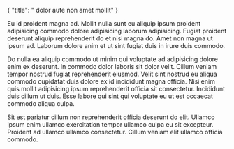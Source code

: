 {
  "title": " dolor aute non amet mollit"
}

Eu id proident magna ad. Mollit nulla sunt eu aliquip ipsum proident adipisicing commodo dolore adipisicing laborum adipisicing. Fugiat proident deserunt aliquip reprehenderit do et nisi magna do. Amet non magna ut ipsum ad. Laborum dolore anim et ut sint fugiat duis in irure duis commodo.

Do nulla ea aliquip commodo ut minim qui voluptate ad adipisicing dolore enim ex deserunt. In commodo dolor laboris sit dolor velit. Cillum veniam tempor nostrud fugiat reprehenderit eiusmod. Velit sint nostrud eu aliqua commodo cupidatat duis dolore ex id incididunt magna officia. Nisi enim quis mollit adipisicing ipsum reprehenderit officia sit consectetur. Incididunt duis cillum ut duis. Esse labore qui sint qui voluptate eu ut est occaecat commodo aliqua culpa.

Sit est pariatur cillum non reprehenderit officia deserunt do elit. Ullamco ipsum enim ullamco exercitation tempor ullamco culpa eu sit excepteur. Proident ad ullamco ullamco consectetur. Cillum veniam elit ullamco officia commodo.